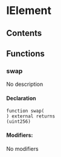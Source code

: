 # IElement





## Contents
<!-- START doctoc -->
<!-- END doctoc -->




## Functions

### swap
No description


#### Declaration
```solidity
function swap(
) external returns
(uint256)
```

#### Modifiers:
No modifiers





